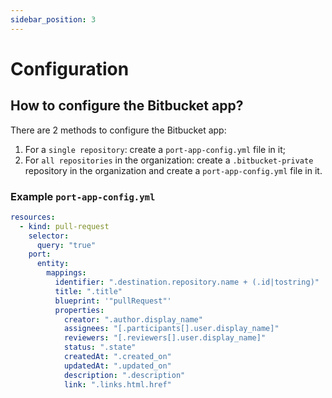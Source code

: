 ```yaml
---
sidebar_position: 3
---
```


# Configuration

## How to configure the Bitbucket app?

There are 2 methods to configure the Bitbucket app:

1. For a `single repository`: create a `port-app-config.yml` file in it;
2. For `all repositories` in the organization: create a `.bitbucket-private` repository in the organization and create a `port-app-config.yml` file in it.

### Example `port-app-config.yml`

```yaml showLineNumbers
resources:
  - kind: pull-request
    selector:
      query: "true"
    port:
      entity:
        mappings:
          identifier: ".destination.repository.name + (.id|tostring)"
          title: ".title"
          blueprint: '"pullRequest"'
          properties:
            creator: ".author.display_name"
            assignees: "[.participants[].user.display_name]"
            reviewers: "[.reviewers[].user.display_name]"
            status: ".state"
            createdAt: ".created_on"
            updatedAt: ".updated_on"
            description: ".description"
            link: ".links.html.href"
```
